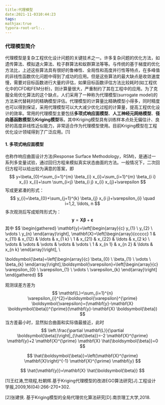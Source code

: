 ```yaml
---
title:代理模型
date:2021-11-0310:44:23
tags:
mathjax:true
typora-root-url:..
---
```


### 代理模型简介

代理模型是复杂工程优化设计问题的关键技术之一。许多复杂问题的优化方法，如遗传算法、模拟退火算法、粒子群算法和蚁群算法等等。与传统的基于梯度的优化方法比，上述这些算法具有很好的鲁棒性、全局性和高度并行性等特点，在多峰值的非线性函数优化问题中得到了成功的应用。但是这些算法的最大缺点是收敛速度慢，需要对目标函数进行大量的评估，如果目标函数评估方法比较耗时(如工程优化中的CFD和FEM分析)，则计算量很大，严重制约了其在工程中的应用。为了克服全局优化算法的这个缺点，人们采用了一种称为代理模型(surrogate model)的方法来代替耗时的精确模型评估。代理模型的计算量比精确模型小得多，同时精度也可以得到保证，采用代理模型可以大大减少优化过程的计算量，提高工程优化设计的效率。常用的代理模型主要包括**多项式响应面模型**、**人工神经元网络模型**、**径向基函数模型**及**Kriging模型**等。其中Kriging模型具有训练样本点处无偏估计、良好的高度非线性近似能力，非常适合作为代理模型使用。目前Kriging模型在工程优化设计领域得到了广泛应用。[1]

#### 1. 多项式响应面模型

也称作响应曲面设计方法(Response Surface Methodology，RSM)，是通过一系列多变量试验，通过回归方程来模拟真实状态曲面的方法。一般情况下，二次回归方程可以给出较为满意的答案，即
$$
y=\beta_{0}+\sum_{i=1}^{m} \beta_{i} x_{i}+\sum_{i=1}^{m} \beta_{i i} x_{i} x_{i}+\sum \sum_{i<j} \beta_{i j} x_{i} x_{j}+\varepsilon
$$
写成更紧凑的形式：
$$
y_{i}=\beta_{0}+\sum_{j=1}^{k} \beta_{j} x_{i j}+\varepsilon_{i} \quad i=1,2, \ldots, n
$$
多次观测后写成矩阵形式为：
$$
\mathbf{y}=\mathbf{X} \boldsymbol{\beta}+\boldsymbol{\varepsilon}
$$
其中
$$
\begin{gathered}
\mathbf{y}=\left[\begin{array}{c}
y_{1} \\
y_{2} \\
\vdots \\
y_{n}
\end{array}\right], \mathbf{X}=\left[\begin{array}{ccccc}
1 & x_{11} & x_{12} & \ldots & x_{1 k} \\
1 & x_{21} & x_{22} & \ldots & x_{2 k} \\
\vdots & \vdots & \vdots & \vdots & \vdots \\
1 & x_{n 1} & x_{n 2} & \ldots & x_{n k}
\end{array}\right], \\

\boldsymbol{\beta}=\left[\begin{array}{c}
\beta_{0} \\
\beta_{1} \\
\vdots \\
\beta_{k}
\end{array}\right],\boldsymbol{\varepsilon}=\left[\begin{array}{c}
\varepsilon_{0} \\
\varepsilon_{1} \\
\vdots \\
\varepsilon_{k}
\end{array}\right]
\end{gathered}
$$


观测误差方差为
$$
\mathbf{L}=\sum_{i=1}^{n} \varepsilon_{i}^{2}=\boldsymbol{\varepsilon}^{\prime} \boldsymbol{\varepsilon}=(\mathbf{y}-\mathbf{X} \boldsymbol{\beta})^{\prime}(\mathbf{y}-\mathbf{X} \boldsymbol{\beta})
$$
当方差最小时，显然拟合曲面和实际值最接近，此时
$$
\left.\frac{\partial \mathbf{L}}{\partial \boldsymbol{\beta}}\right|_{\hat{\beta}}=-2 \mathbf{X}^{\prime} \mathbf{y}+2 \mathbf{X}^{\prime} \mathbf{X} \hat{\boldsymbol{\beta}}=0
$$

$$
\hat{\boldsymbol{\beta}}=\left(\mathbf{X}^{\prime} \mathbf{X}\right)^{-1} \mathbf{X}^{\prime} \mathbf{y}
$$

$$
\hat{\mathbf{y}}=\mathbf{X} \hat{\boldsymbol{\beta}}
$$







[1]王红涛,竺晓程,杜朝辉.基于Kriging代理模型的改进EGO算法研究[J].工程设计学报,2009,16(04):266-270+302.

[2]张建侠. 基于Kriging模型的全局代理优化算法研究[D].南京理工大学,2018.



